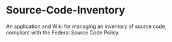 # Source-Code-Inventory
An application and Wiki for managing an inventory of source code, compliant with the Federal Source Code Policy.
